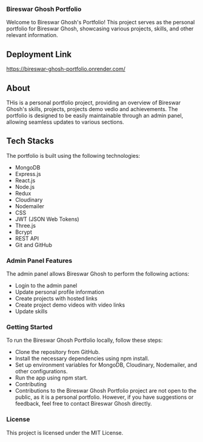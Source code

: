 
### Bireswar Ghosh Portfolio

Welcome to Bireswar Ghosh's Portfolio! This project serves as the personal portfolio for Bireswar Ghosh, showcasing various projects, skills, and other relevant information.

## Deployment Link
https://bireswar-ghosh-portfolio.onrender.com/

## About
THis is a personal portfolio project, providing an overview of Bireswar Ghosh's skills, projects, projects demo vedio and achievements. The portfolio is designed to be easily maintainable through an admin panel, allowing seamless updates to various sections.

## Tech Stacks
The portfolio is built using the following technologies:

- MongoDB
- Express.js
- React.js
- Node.js
- Redux
- Cloudinary
- Nodemailer
- CSS
- JWT (JSON Web Tokens)
- Three.js
- Bcrypt
- REST API
- Git and GitHub


### Admin Panel Features
The admin panel allows Bireswar Ghosh to perform the following actions:

- Login to the admin panel
- Update personal profile information
- Create projects with hosted links
- Create project demo videos with video links
- Update skills



### Getting Started
To run the Bireswar Ghosh Portfolio locally, follow these steps:

- Clone the repository from GitHub.
- Install the necessary dependencies using npm install.
- Set up environment variables for MongoDB, Cloudinary, Nodemailer, and other configurations.
- Run the app using npm start.
- Contributing
- Contributions to the Bireswar Ghosh Portfolio project are not open to the public, as it is a personal portfolio. However, if you have suggestions or feedback, feel free to contact Bireswar Ghosh directly.

### License
This project is licensed under the MIT License.
